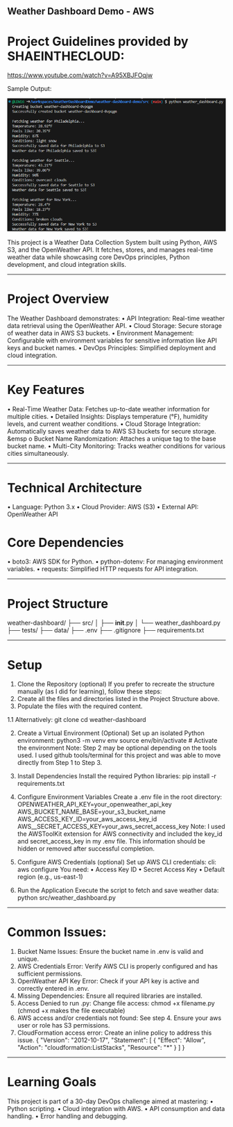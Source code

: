 ## Weather Dashboard Demo - AWS

# Project Guidelines provided by SHAEINTHECLOUD:
https://www.youtube.com/watch?v=A95XBJFOqjw

Sample Output:

![alt text](weatherdashboarddemo-image-output.png)
 
This project is a Weather Data Collection System built using Python, AWS S3, and the OpenWeather API. It fetches, stores, and manages real-time weather data while showcasing core DevOps principles, Python development, and cloud integration skills.
________________________________________
# Project Overview
The Weather Dashboard demonstrates:
•	API Integration: Real-time weather data retrieval using the OpenWeather API.
•	Cloud Storage: Secure storage of weather data in AWS S3 buckets.
•	Environment Management: Configurable with environment variables for sensitive information like API keys and bucket names.
•	DevOps Principles: Simplified deployment and cloud integration.
________________________________________
# Key Features
•	Real-Time Weather Data: Fetches up-to-date weather information for multiple cities.
•	Detailed Insights: Displays temperature (°F), humidity levels, and current weather conditions.
•	Cloud Storage Integration: Automatically saves weather data to AWS S3 buckets for secure storage.
&emsp o	Bucket Name Randomization: Attaches a unique tag to the base bucket name.
•	Multi-City Monitoring: Tracks weather conditions for various cities simultaneously.
________________________________________
# Technical Architecture
•	Language: Python 3.x
•	Cloud Provider: AWS (S3)
•	External API: OpenWeather API
# Core Dependencies
•	boto3: AWS SDK for Python.
•	python-dotenv: For managing environment variables.
•	requests: Simplified HTTP requests for API integration.
________________________________________
# Project Structure

weather-dashboard/
  ├── src/
  │   ├── __init__.py
  │   └── weather_dashboard.py
  ├── tests/
  ├── data/
  ├── .env
  ├── .gitignore
  ├── requirements.txt
________________________________________
# Setup
1. Clone the Repository (optional)
If you prefer to recreate the structure manually (as I did for learning), follow these steps:
1.	Create all the files and directories listed in the Project Structure above.
2.	Populate the files with the required content.

1.1	Alternatively:
git clone <repository-url>
cd weather-dashboard

2. Create a Virtual Environment (Optional)
Set up an isolated Python environment:
python3 -m venv env
source env/bin/activate  # Activate the environment
Note: Step 2 may be optional depending on the tools used. I used github tools/terminal for this project and was able to move directly from Step 1 to Step 3.

3. Install Dependencies
Install the required Python libraries:
pip install -r requirements.txt

4. Configure Environment Variables
Create a .env file in the root directory:
OPENWEATHER_API_KEY=your_openweather_api_key
AWS_BUCKET_NAME_BASE=your_s3_bucket_name
AWS_ACCESS_KEY_ID=your_aws_access_key_id
AWS__SECRET_ACCESS_KEY=your_aws_secret_access_key
Note: I used the AWSToolKit extension for AWS connectivity and included the key_id and secret_access_key in my .env file. This information should be hidden or removed after successful completion. 

5. Configure AWS Credentials (optional)
Set up AWS CLI credentials:
cli: aws configure
You need:
•	Access Key ID
•	Secret Access Key
•	Default region (e.g., us-east-1)

6. Run the Application
Execute the script to fetch and save weather data:
python src/weather_dashboard.py
________________________________________
# Common Issues:
1.	Bucket Name Issues: Ensure the bucket name in .env is valid and unique.
2.	AWS Credentials Error: Verify AWS CLI is properly configured and has sufficient permissions.
3.	OpenWeather API Key Error: Check if your API key is active and correctly entered in .env.
4.	Missing Dependencies: Ensure all required libraries are installed.
5.	Access Denied to run .py: Change file  access: chmod +x filename.py (chmod +x makes the file executable)
6.	AWS access and/or credentials not found: See step 4. Ensure your aws user or role has S3 permissions.
7.	CloudFormation access error: Create an inline policy to address this issue.
{
	"Version": "2012-10-17",
	"Statement": [
		{
			"Effect": "Allow",
			"Action": "cloudformation:ListStacks",
			"Resource": "*"
		}
	]
}

________________________________________
# Learning Goals
This project is part of a 30-day DevOps challenge aimed at mastering:
•	Python scripting.
•	Cloud integration with AWS.
•	API consumption and data handling.
•	Error handling and debugging.
